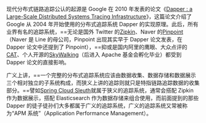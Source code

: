 现代分布式链路追踪公认的起源是 Google 在 2010 年发表的论文《[Dapper : a Large-Scale Distributed Systems Tracing Infrastructure](https://static.googleusercontent.com/media/research.google.com/zh-CN//archive/papers/dapper-2010-1.pdf)》，这篇论文介绍了 Google 从 2004 年开始使用的分布式追踪系统 Dapper 的实现原理。此后，所有业界有名的追踪系统，==无论是国外 Twitter 的[Zipkin](https://github.com/openzipkin/zipkin)、Naver 的[Pinpoint](https://github.com/pinpoint-apm/pinpoint)（Naver 是 Line 的母公司，Pinpoint 出现其实早于 Dapper 论文发表，在 Dapper 论文中还提到了 Pinpoint），==抑或是国内阿里的鹰眼、大众点评的[CAT](https://github.com/dianping/cat)、个人开源的[SkyWalking](https://github.com/apache/skywalking)（后进入 Apache 基金会孵化毕业）都受到 Dapper 论文的直接影响。

广义上讲，==一个完整的分布式追踪系统应该由数据收集、数据存储和数据展示三个相对独立的子系统构成，而狭义上讲的追踪则就只是特指链路追踪数据的收集部分。==譬如[Spring Cloud Sleuth](https://spring.io/projects/spring-cloud-sleuth)就属于狭义的追踪系统，通常会搭配 Zipkin 作为数据展示，搭配 Elasticsearch 作为数据存储来组合使用，而前面提到的那些 Dapper 的徒子徒孙们大多都属于广义的追踪系统，广义的追踪系统又常被称为“APM 系统”（Application Performance Management）。

